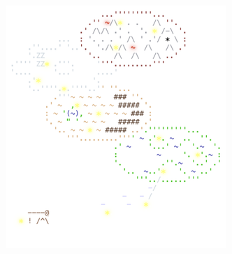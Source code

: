 <img align="left" style="float: left;" src="progress.png" width="530px">

<pre>
<a href='day/14'>Day 14: Parabolic Reflector Dish</a>
<a href='day/15'>Day 15: Lens Library</a>
&nbsp;
<a href='day/13'>Day 13: Point of Incidence</a>
<a href='day/12'>Day 12: Hot Springs</a>
<a href='day/11'>Day 11: Cosmic Expansion</a>
<a href='day/10'>Day 10: Pipe Maze</a>
<a href='day/9'>Day 9: Mirage Maintenance</a>
<a href='day/8'>Day 8: Haunted Wasteland</a>
<a href='day/7'>Day 7: Camel Cards</a>
<a href='day/6'>Day 6: Wait For It</a>
<a href='day/5'>Day 5: If You Give A Seed A Fertilizer</a>
<a href='day/4'>Day 4: Scratchcards</a>
<a href='day/3'>Day 3: Gear Ratios</a>
<a href='day/2'>Day 2: Cube Conundrum</a>
<a href='day/1'>Day 1: Trebuchet?!</a>
&nbsp;
&nbsp;
&nbsp;
&nbsp;
&nbsp;
&nbsp;
&nbsp;
&nbsp;
&nbsp;
</pre>
